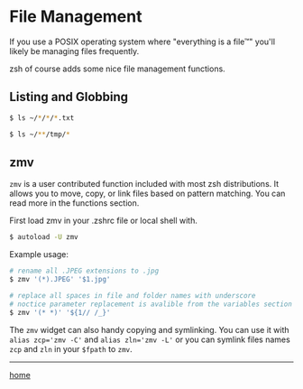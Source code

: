 # File Management

If you use a POSIX operating system where "everything is a file™" you'll likely be managing files frequently.

zsh of course adds some nice file management functions.

## Listing and Globbing

```bash
$ ls ~/*/*/*.txt

$ ls ~/**/tmp/*
```

## zmv

`zmv` is a user contributed function included with most zsh distributions.
It allows you to move, copy, or link files based on pattern matching.
You can read more in the functions section.

First load zmv in your .zshrc file or local shell with.

```bash
$ autoload -U zmv
```

Example usage:

```bash
# rename all .JPEG extensions to .jpg
$ zmv '(*).JPEG' '$1.jpg'

# replace all spaces in file and folder names with underscore
# noctice parameter replacement is avalible from the variables section
$ zmv '(* *)' '${1// /_}'
```

The `zmv` widget can also handy copying and symlinking.
You can use it with `alias zcp='zmv -C'` and `alias zln='zmv -L'` or you can symlink files names `zcp` and `zln` in your `$fpath` to `zmv`.

---

[home](../../README.md)
